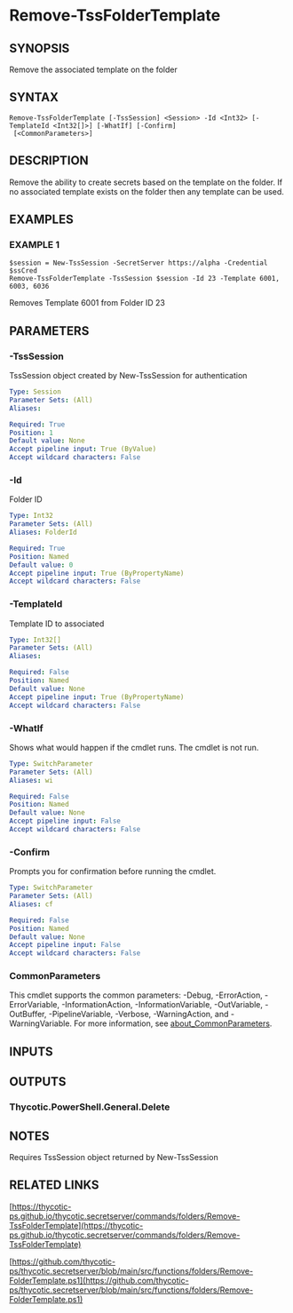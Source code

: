 # Remove-TssFolderTemplate

## SYNOPSIS
Remove the associated template on the folder

## SYNTAX

```
Remove-TssFolderTemplate [-TssSession] <Session> -Id <Int32> [-TemplateId <Int32[]>] [-WhatIf] [-Confirm]
 [<CommonParameters>]
```

## DESCRIPTION
Remove the ability to create secrets based on the template on the folder.
If no associated template exists on the folder then any template can be used.

## EXAMPLES

### EXAMPLE 1
```
$session = New-TssSession -SecretServer https://alpha -Credential $ssCred
Remove-TssFolderTemplate -TssSession $session -Id 23 -Template 6001, 6003, 6036
```

Removes Template 6001 from Folder ID 23

## PARAMETERS

### -TssSession
TssSession object created by New-TssSession for authentication

```yaml
Type: Session
Parameter Sets: (All)
Aliases:

Required: True
Position: 1
Default value: None
Accept pipeline input: True (ByValue)
Accept wildcard characters: False
```

### -Id
Folder ID

```yaml
Type: Int32
Parameter Sets: (All)
Aliases: FolderId

Required: True
Position: Named
Default value: 0
Accept pipeline input: True (ByPropertyName)
Accept wildcard characters: False
```

### -TemplateId
Template ID to associated

```yaml
Type: Int32[]
Parameter Sets: (All)
Aliases:

Required: False
Position: Named
Default value: None
Accept pipeline input: True (ByPropertyName)
Accept wildcard characters: False
```

### -WhatIf
Shows what would happen if the cmdlet runs.
The cmdlet is not run.

```yaml
Type: SwitchParameter
Parameter Sets: (All)
Aliases: wi

Required: False
Position: Named
Default value: None
Accept pipeline input: False
Accept wildcard characters: False
```

### -Confirm
Prompts you for confirmation before running the cmdlet.

```yaml
Type: SwitchParameter
Parameter Sets: (All)
Aliases: cf

Required: False
Position: Named
Default value: None
Accept pipeline input: False
Accept wildcard characters: False
```

### CommonParameters
This cmdlet supports the common parameters: -Debug, -ErrorAction, -ErrorVariable, -InformationAction, -InformationVariable, -OutVariable, -OutBuffer, -PipelineVariable, -Verbose, -WarningAction, and -WarningVariable. For more information, see [about_CommonParameters](http://go.microsoft.com/fwlink/?LinkID=113216).

## INPUTS

## OUTPUTS

### Thycotic.PowerShell.General.Delete
## NOTES
Requires TssSession object returned by New-TssSession

## RELATED LINKS

[https://thycotic-ps.github.io/thycotic.secretserver/commands/folders/Remove-TssFolderTemplate](https://thycotic-ps.github.io/thycotic.secretserver/commands/folders/Remove-TssFolderTemplate)

[https://github.com/thycotic-ps/thycotic.secretserver/blob/main/src/functions/folders/Remove-FolderTemplate.ps1](https://github.com/thycotic-ps/thycotic.secretserver/blob/main/src/functions/folders/Remove-FolderTemplate.ps1)

